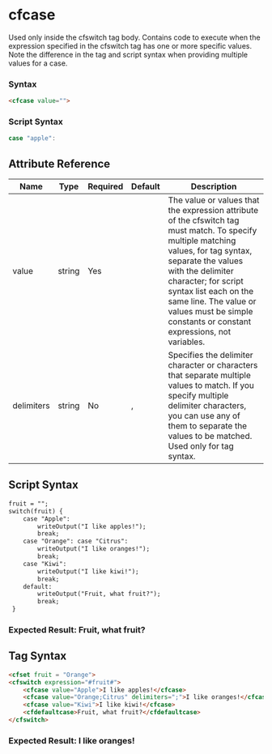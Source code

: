 # cfcase

Used only inside the cfswitch tag body. Contains code to execute when the expression specified in the cfswitch tag has one or more specific values.  Note the difference in the tag and script syntax when providing multiple values for a case.

### Syntax

```html
<cfcase value="">
```

### Script Syntax

```javascript
case "apple":
```

## Attribute Reference

| Name | Type | Required | Default | Description |
| --- | --- | --- | --- | --- |
| value | string | Yes |  | The value or values that the expression attribute of the cfswitch tag must match. To specify multiple matching values, for tag syntax, separate the values with the delimiter character; for script syntax list each on the same line. The value or values must be simple constants or constant expressions, not variables. |
| delimiters | string | No | , | Specifies the delimiter character or characters that separate multiple values to match. If you specify multiple delimiter characters, you can use any of them to separate the values to be matched. Used only for tag syntax. |

## Script Syntax

```html
fruit = "";
switch(fruit) {
    case "Apple":
        writeOutput("I like apples!");
        break; 
    case "Orange": case "Citrus":
        writeOutput("I like oranges!");
        break; 
    case "Kiwi":
        writeOutput("I like kiwi!"); 
        break; 
    default: 
        writeOutput("Fruit, what fruit?"); 
        break; 
 }
```

### Expected Result: Fruit, what fruit?

## Tag Syntax

```html
<cfset fruit = "Orange"> 
<cfswitch expression="#fruit#"> 
    <cfcase value="Apple">I like apples!</cfcase>
    <cfcase value="Orange;Citrus" delimiters=";">I like oranges!</cfcase> 
    <cfcase value="Kiwi">I like kiwi!</cfcase>
    <cfdefaultcase>Fruit, what fruit?</cfdefaultcase> 
</cfswitch>
```

### Expected Result: I like oranges!
